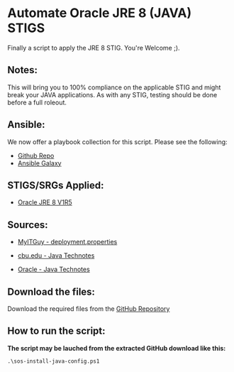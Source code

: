 
# Automate Oracle JRE 8 (JAVA) STIGS

Finally a script to apply the JRE 8 STIG. You're Welcome ;).

## Notes:

This will bring you to 100% compliance on the applicable STIG and might break your JAVA applications. As with any STIG, testing should be done before a full roleout.

## Ansible:
We now offer a playbook collection for this script. Please see the following:
- [Github Repo](https://github.com/simeononsecurity/Windows_STIG_Ansible)
- [Ansible Galaxy](https://galaxy.ansible.com/simeononsecurity/windows_stigs)

## STIGS/SRGs Applied:

- [Oracle JRE 8 V1R5](https://dl.dod.cyber.mil/wp-content/uploads/stigs/zip/U_Oracle_JRE_8_Windows_V1R5_STIG.zip)

## Sources:

- [MyITGuy - deployment.properties](https://gist.github.com/MyITGuy/9628895)

- [cbu.edu - Java Technotes](http://stu.cbu.edu/java/docs/technotes/guides/deploy/properties.html)

- [Oracle - Java Technotes](https://docs.oracle.com/javase/7/docs/technotes/guides/jweb/security/exception_site_list.html) 

## Download the files:

Download the required files from the [GitHub Repository](https://github.com/simeononsecurity/JAVA-STIG-Script)

## How to run the script:

**The script may be lauched from the extracted GitHub download like this:**

```
.\sos-install-java-config.ps1
```
